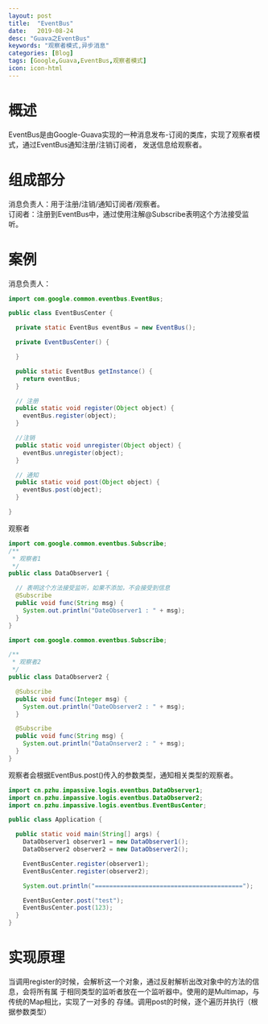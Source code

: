 ```yaml
---
layout: post
title:  "EventBus"
date:   2019-08-24
desc: "Guava之EventBus"
keywords: "观察者模式,异步消息"
categories: [Blog]
tags: [Google,Guava,EventBus,观察者模式]
icon: icon-html
---
```


# 概述
EventBus是由Google-Guava实现的一种消息发布-订阅的类库，实现了观察者模式，通过EventBus通知注册/注销订阅者，
发送信息给观察者。

# 组成部分
消息负责人：用于注册/注销/通知订阅者/观察者。  
订阅者：注册到EventBus中，通过使用注解@Subscribe表明这个方法接受监听。

# 案例

消息负责人：
```java
import com.google.common.eventbus.EventBus;

public class EventBusCenter {

  private static EventBus eventBus = new EventBus();

  private EventBusCenter() {

  }

  public static EventBus getInstance() {
    return eventBus;
  }

  // 注册
  public static void register(Object object) {
    eventBus.register(object);
  }

  //注销
  public static void unregister(Object object) {
    eventBus.unregister(object);
  }

  // 通知
  public static void post(Object object) {
    eventBus.post(object);
  }

}
```
观察者
```java
import com.google.common.eventbus.Subscribe;
/**
 * 观察者1
 */
public class DataObserver1 {

  // 表明这个方法接受监听，如果不添加，不会接受到信息
  @Subscribe
  public void func(String msg) {
    System.out.println("DateObserver1 : " + msg);
  }
}
```
```java
import com.google.common.eventbus.Subscribe;

/**
 * 观察者2
 */
public class DataObserver2 {

  @Subscribe
  public void func(Integer msg) {
    System.out.println("DateObserver2 : " + msg);
  }

  @Subscribe
  public void func(String msg) {
    System.out.println("DataOnserver2 : " + msg);
  }
}

```
观察者会根据EventBus.post()传入的参数类型，通知相关类型的观察者。

```java
import cn.pzhu.impassive.logis.eventbus.DataObserver1;
import cn.pzhu.impassive.logis.eventbus.DataObserver2;
import cn.pzhu.impassive.logis.eventbus.EventBusCenter;

public class Application {

  public static void main(String[] args) {
    DataObserver1 observer1 = new DataObserver1();
    DataObserver2 observer2 = new DataObserver2();

    EventBusCenter.register(observer1);
    EventBusCenter.register(observer2);

    System.out.println("=========================================");

    EventBusCenter.post("test");
    EventBusCenter.post(123);
  }
}
```

# 实现原理

当调用register的时候，会解析这一个对象，通过反射解析出改对象中的方法的信息，会将所有属
于相同类型的监听者放在一个监听器中。使用的是Multimap，与传统的Map相比，实现了一对多的
存储。调用post的时候，逐个遍历并执行（根据参数类型）
